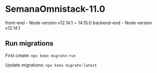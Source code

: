 # SemanaOmnistack-11.0
 front-end - Node version v12.14.1 ~ 14.15.0
 backend-end - Node version v12.14.1

## Run migrations

First create:
`npx knex migrate:run`

Update migrations:
`npx knex migrate:latest`